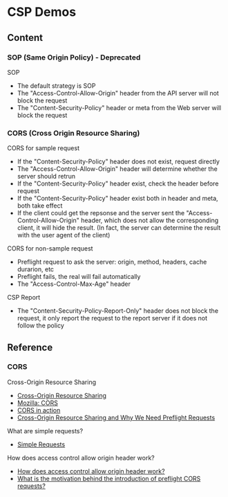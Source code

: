 # CSP Demos

## Content

### SOP (Same Origin Policy) - Deprecated

SOP

* The default strategy is SOP
* The "Access-Control-Allow-Origin" header from the API server will not block the request
* The "Content-Security-Policy" header or meta from the Web server will block the request

### CORS (Cross Origin Resource Sharing)

CORS for sample request

* If the "Content-Security-Policy" header does not exist, request directly
* The "Access-Control-Allow-Origin" header will determine whether the server should retrun
* If the "Content-Security-Policy" header exist, check the header before request
* If the "Content-Security-Policy" header exist both in header and meta, both take effect
* If the client could get the repsonse and the server sent the "Access-Control-Allow-Origin" header, which does not allow the corresponding client, it will hide the result. (In fact, the server can determine the result with the user agent of the client)

CORS for non-sample request

* Preflight request to ask the server: origin, method, headers, cache durarion, etc
* Preflight fails, the real will fail automatically
* The "Access-Control-Max-Age" header

CSP Report

* The "Content-Security-Policy-Report-Only" header does not block the request, it only report the request to the report server if it does not follow the policy

## Reference

### CORS

Cross-Origin Resource Sharing

* [Cross-Origin Resource Sharing](https://www.w3.org/TR/2020/SPSD-cors-20200602/)
* [Mozilla: CORS](https://developer.mozilla.org/en-US/docs/Web/HTTP/CORS)
* [CORS in action](https://livebook.manning.com/book/cors-in-action)
* [Cross-Origin Resource Sharing and Why We Need Preflight Requests](https://www.baeldung.com/cs/cors-preflight-requests)

What are simple requests?

* [Simple Requests](https://developer.mozilla.org/en-US/docs/Web/HTTP/CORS#simple_requests)

How does access control allow origin header work?

* [How does access control allow origin header work?](https://stackoverflow.com/questions/10636611/how-does-access-control-allow-origin-header-work)
* [What is the motivation behind the introduction of preflight CORS requests?](https://stackoverflow.com/questions/15381105/what-is-the-motivation-behind-the-introduction-of-preflight-cors-requests)
